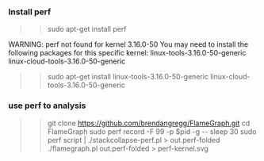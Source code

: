 ### Install perf
>> sudo apt-get install perf

WARNING: perf not found for kernel 3.16.0-50
You may need to install the following packages for this specific kernel:
    linux-tools-3.16.0-50-generic
    linux-cloud-tools-3.16.0-50-generic
    
>> sudo apt-get install linux-tools-3.16.0-50-generic linux-cloud-tools-3.16.0-50-generic

### use perf to analysis
>> git clone https://github.com/brendangregg/FlameGraph.git
>> cd FlameGraph
>> sudo perf record -F 99 -p $pid -g -- sleep 30
>> sudo perf script | ./stackcollapse-perf.pl > out.perf-folded
>> ./flamegraph.pl out.perf-folded > perf-kernel.svg
